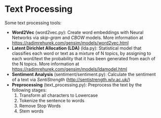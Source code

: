 # Text Processing

Some text processing tools:
* __Word2Vec__ (word2vec.py): Create word embeddings with Neural Networks via _skip-gram_ and _CBOW_ models. More information at https://radimrehurek.com/gensim/models/word2vec.html
* __Latent Dirichlet Allocation (LDA)__ (lda.py): Statistical model that classifies each word or text as a mixture of N topics, by assigning to each word/text the probability that it has been generated from each of the N topics. More information at https://radimrehurek.com/gensim/models/ldamodel.html
* __Sentiment Analysis__ (sentiment/sentiment.py): Calculate the sentiment of a text via _SentiStrength_ (http://sentistrength.wlv.ac.uk/)
* __Preprocessing__ (text_processing.py): Preprocess the text by the following stages:
  1. Transform all characters to Lowercase
  2. Tokenize the sentence to words
  3. Remove Stop Words
  4. Stem words


